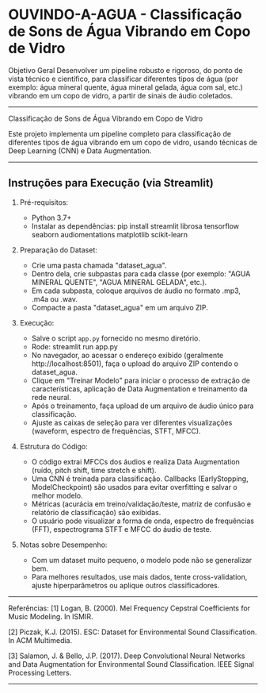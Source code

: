 # OUVINDO-A-AGUA -  Classificação de Sons de Água Vibrando em Copo de Vidro
Objetivo Geral Desenvolver um pipeline robusto e rigoroso, do ponto de vista técnico e científico, para classificar diferentes tipos de água (por exemplo: água mineral quente, água mineral gelada, água com sal, etc.) vibrando em um copo de vidro, a partir de sinais de áudio coletados.

---
 Classificação de Sons de Água Vibrando em Copo de Vidro

Este projeto implementa um pipeline completo para classificação de diferentes tipos de água vibrando em um copo de vidro, usando técnicas de Deep Learning (CNN) e Data Augmentation.

----------------------------------------
Instruções para Execução (via Streamlit)
----------------------------------------

1. Pré-requisitos:
   - Python 3.7+
   - Instalar as dependências:
     pip install streamlit librosa tensorflow seaborn audiomentations matplotlib scikit-learn

2. Preparação do Dataset:
   - Crie uma pasta chamada "dataset_agua".
   - Dentro dela, crie subpastas para cada classe (por exemplo: "AGUA MINERAL QUENTE", "AGUA MINERAL GELADA", etc.).
   - Em cada subpasta, coloque arquivos de áudio no formato .mp3, .m4a ou .wav.
   - Compacte a pasta "dataset_agua" em um arquivo ZIP.

3. Execução:
   - Salve o script `app.py` fornecido no mesmo diretório.
   - Rode: streamlit run app.py
   - No navegador, ao acessar o endereço exibido (geralmente http://localhost:8501), faça o upload do arquivo ZIP contendo o dataset_agua.
   - Clique em "Treinar Modelo" para iniciar o processo de extração de características, aplicação de Data Augmentation e treinamento da rede neural.
   - Após o treinamento, faça upload de um arquivo de áudio único para classificação.
   - Ajuste as caixas de seleção para ver diferentes visualizações (waveform, espectro de frequências, STFT, MFCC).

4. Estrutura do Código:
   - O código extrai MFCCs dos áudios e realiza Data Augmentation (ruído, pitch shift, time stretch e shift).
   - Uma CNN é treinada para classificação. Callbacks (EarlyStopping, ModelCheckpoint) são usados para evitar overfitting e salvar o melhor modelo.
   - Métricas (acurácia em treino/validação/teste, matriz de confusão e relatório de classificação) são exibidas.
   - O usuário pode visualizar a forma de onda, espectro de frequências (FFT), espectrograma STFT e MFCC do áudio de teste.

5. Notas sobre Desempenho:
   - Com um dataset muito pequeno, o modelo pode não se generalizar bem.  
   - Para melhores resultados, use mais dados, tente cross-validation, ajuste hiperparâmetros ou aplique outros classificadores.

----------------------------------------
Referências:
[1] Logan, B. (2000). Mel Frequency Cepstral Coefficients for Music Modeling. In ISMIR.

[2] Piczak, K.J. (2015). ESC: Dataset for Environmental Sound Classification. In ACM Multimedia.

[3] Salamon, J. & Bello, J.P. (2017). Deep Convolutional Neural Networks and Data Augmentation for Environmental Sound Classification. IEEE Signal Processing Letters.

----------------------------------------

